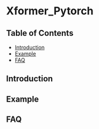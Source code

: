 # Xformer_Pytorch
## Table of Contents
- [Introduction](#Introduction)
- [Example](#Example)
- [FAQ](#FAQ)
## Introduction

## Example

## FAQ
